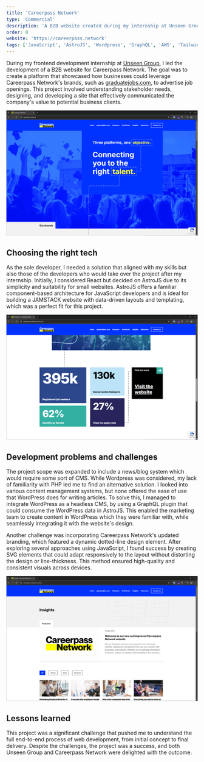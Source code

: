 ```yaml
---
title: 'Careerpass Network'
type: 'Commercial'
description: 'A B2B website created during my internship at Unseen Group. Features a product showcase and integrated news article system.'
order: 0
website: 'https://careerpass.network'
tags: ['JavaScript', 'AstroJS', 'Wordpress', 'GraphQL', 'AWS', 'Tailwind']
---
```


During my frontend development internship at [Unseen Group](https://unseen-group.com/), I led the development of a B2B website for Careerpass Network. The goal was to create a platform that showcased how businesses could leverage Careerpass Network's brands, such as [graduatejobs.com](https://www.graduate-jobs.com/), to advertise job openings. This project involved understanding stakeholder needs, designing, and developing a site that effectively communicated the company's value to potential business clients.

![Careerpass Network website](../../assets/cpn-01.png)

## Choosing the right tech

As the sole developer, I needed a solution that aligned with my skills but also those of the developers who would take over the project after my internship. Initially, I considered React but decided on AstroJS due to its simplicity and suitability for small websites. AstroJS offers a familiar component-based architecture for JavaScript developers and is ideal for building a JAMSTACK website with data-driven layouts and templating, which was a perfect fit for this project.

![Careerpass Network website](../../assets/cpn-03.png)

## Development problems and challenges

The project scope was expanded to include a news/blog system which would require some sort of CMS. While Wordpress was considered, my lack of familiarity with PHP led me to find an alternative solution. I looked into various content management systems, but none offered the ease of use that WordPress does for writing articles. To solve this, I managed to integrate WordPress as a headless CMS, by using a GraphQL plugin that could consume the WordPress data in AstroJS. This enabled the marketing team to create content in WordPress which they were familiar with, while seamlessly integrating it with the website's design.

Another challenge was incorporating Careerpass Network's updated branding, which featured a dynamic dotted-line design element. After exploring several approaches using JavaScript, I found success by creating SVG elements that could adapt responsively to the layout without distorting the design or line-thickness. This method ensured high-quality and consistent visuals across devices.

![Careerpass Network website](../../assets/cpn-04.png)

## Lessons learned

This project was a significant challenge that pushed me to understand the full end-to-end process of web development, from initial concept to final delivery. Despite the challenges, the project was a success, and both Unseen Group and Careerpass Network were delighted with the outcome.
